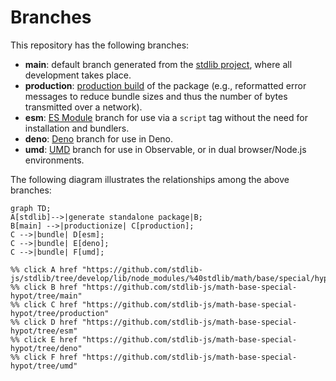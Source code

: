 <!--

@license Apache-2.0

Copyright (c) 2022 The Stdlib Authors.

Licensed under the Apache License, Version 2.0 (the "License");
you may not use this file except in compliance with the License.
You may obtain a copy of the License at

    http://www.apache.org/licenses/LICENSE-2.0

Unless required by applicable law or agreed to in writing, software
distributed under the License is distributed on an "AS IS" BASIS,
WITHOUT WARRANTIES OR CONDITIONS OF ANY KIND, either express or implied.
See the License for the specific language governing permissions and
limitations under the License.

-->

# Branches

This repository has the following branches:

-   **main**: default branch generated from the [stdlib project][stdlib-url], where all development takes place.
-   **production**: [production build][production-url] of the package (e.g., reformatted error messages to reduce bundle sizes and thus the number of bytes transmitted over a network).
-   **esm**: [ES Module][esm-url] branch for use via a `script` tag without the need for installation and bundlers.
-   **deno**: [Deno][deno-url] branch for use in Deno.
-   **umd**: [UMD][umd-url] branch for use in Observable, or in dual browser/Node.js environments.

The following diagram illustrates the relationships among the above branches:

```mermaid
graph TD;
A[stdlib]-->|generate standalone package|B;
B[main] -->|productionize| C[production];
C -->|bundle| D[esm];
C -->|bundle| E[deno];
C -->|bundle| F[umd];

%% click A href "https://github.com/stdlib-js/stdlib/tree/develop/lib/node_modules/%40stdlib/math/base/special/hypot"
%% click B href "https://github.com/stdlib-js/math-base-special-hypot/tree/main"
%% click C href "https://github.com/stdlib-js/math-base-special-hypot/tree/production"
%% click D href "https://github.com/stdlib-js/math-base-special-hypot/tree/esm"
%% click E href "https://github.com/stdlib-js/math-base-special-hypot/tree/deno"
%% click F href "https://github.com/stdlib-js/math-base-special-hypot/tree/umd"
```

[stdlib-url]: https://github.com/stdlib-js/stdlib/tree/develop/lib/node_modules/%40stdlib/math/base/special/hypot
[production-url]: https://github.com/stdlib-js/math-base-special-hypot/tree/production
[deno-url]: https://github.com/stdlib-js/math-base-special-hypot/tree/deno
[umd-url]: https://github.com/stdlib-js/math-base-special-hypot/tree/umd
[esm-url]: https://github.com/stdlib-js/math-base-special-hypot/tree/esm